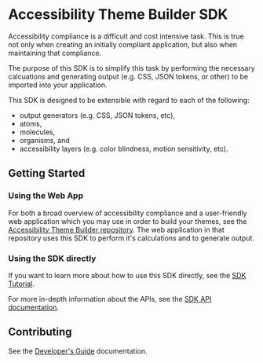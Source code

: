 # Accessibility Theme Builder SDK

Accessibility compliance is a difficult and cost intensive task.  This is true not only when creating an initially compliant application, but also when maintaining that compliance.

The purpose of this SDK is to simplify this task by performing the necessary calcuations and generating output (e.g. CSS, JSON tokens, or other) to be imported into your application.  

This SDK is designed to be extensible with regard to each of the following:

* output generators (e.g. CSS, JSON tokens, etc),
* atoms,
* molecules,
* organisms, and
* accessibility layers (e.g. color blindness, motion sensitivity, etc).

## Getting Started

### Using the Web App

For both a broad overview of accessibility compliance and a user-friendly web application which you may use in order to build your themes, see the  [Accessibility Theme Builder repository](https://github.com/discoverfinancial/a11y-theme-builder/blob/main/README.md#accessibility-theme-builder).  The web application in that repository uses this SDK to perform it's calculations and to generate output.

### Using the SDK directly

If you want to learn more about how to use this SDK directly, see the [SDK Tutorial](./TUTORIAL.md).

For more in-depth information about the APIs, see the [SDK API documentation](./docs/index.html).

## Contributing

See the [Developer's Guide](./DEV-GUIDE.md) documentation.
